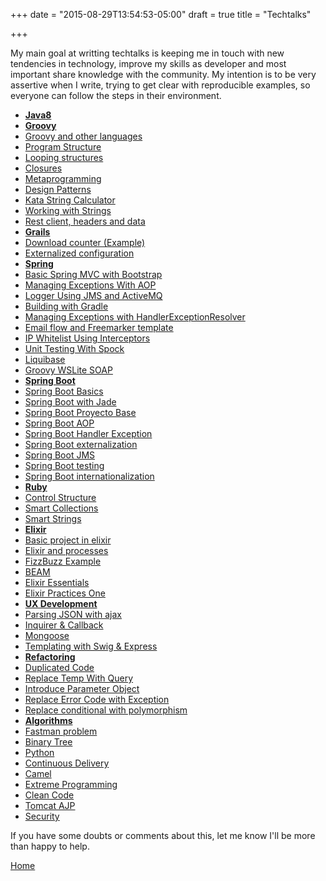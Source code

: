 +++
date = "2015-08-29T13:54:53-05:00"
draft = true
title = "Techtalks"

+++

My main goal at writting techtalks is keeping me in touch with new tendencies in technology, improve my skills as developer and most important share knowledge with the community. My intention is to be very assertive when I write, trying to get clear with reproducible examples, so everyone can follow the steps in their environment.

* [**Java8**](/techtalk/java)
* [**Groovy**](/techtalk/groovy)
 * [Groovy and other languages](/techtalk/groovy_and_other_languages)
 * [Program Structure](/techtalk/program_structure)
 * [Looping structures](/techtalk/looping_structures)
 * [Closures](/techtalk/closures)
 * [Metaprogramming](/techtalk/metaprogramming)
 * [Design Patterns](/techtalk/design_patterns)
 * [Kata String Calculator](/techtalk/kata_string_calculator)
 * [Working with Strings](/techtalk/working_with_strings)
 * [Rest client, headers and data](/techtalk/groovy_restclient)
* [**Grails**](/techtalk/grails)
 * [Download counter (Example)](/techtalk/operating_system_downloader_counter)
 * [Externalized configuration](/techtalk/grails_externalized_conf)
* [**Spring**](/techtalk/spring)
 * [Basic Spring MVC with Bootstrap](/techtalk/spring_mvc)
 * [Managing Exceptions With AOP](/techtalk/spring_aop)
 * [Logger Using JMS and ActiveMQ](/techtalk/spring_jms_logger)
 * [Building with Gradle](/techtalk/spring_gradle)
 * [Managing Exceptions with HandlerExceptionResolver](/techtalk/spring_handler_exception_resolver)
 * [Email flow and Freemarker template](/techtalk/spring_freemarker)
 * [IP Whitelist Using Interceptors](/techtalk/spring_interceptor)
 * [Unit Testing With Spock](/techtalk/spring_unit_testing_spock)
 * [Liquibase](/techtalk/spring_liquibase)
 * [Groovy WSLite SOAP](/techtalk/spring_wslite_soap)
* [**Spring Boot**](/techtalk/spring)
 * [Spring Boot Basics](/techtalk/spring_boot)
 * [Spring Boot with Jade](/techtalk/spring_boot_jade)
 * [Spring Boot Proyecto Base](/techtalk/spring_boot_jmailer)
 * [Spring Boot AOP](/techtalk/spring_boot_aop)
 * [Spring Boot Handler Exception](/techtalk/spring_boot_handler_exception)
 * [Spring Boot externalization](/techtalk/spring_boot_externalization)
 * [Spring Boot JMS](/techtalk/spring_boot_freemarker)
 * [Spring Boot testing](/techtalk/spring_boot_testing)
 * [Spring Boot internationalization](/techtalk/spring_boot_internationalization)
* [**Ruby**](/techtalk/ruby)
 * [Control Structure](/techtalk/ruby_control_structure)
 * [Smart Collections](/techtalk/ruby_smart_collections)
 * [Smart Strings](/techtalk/ruby_smart_strings)
* [**Elixir**](/techtalk/elixir)
 * [Basic project in elixir](/techtalk/elixir_application)
 * [Elixir and processes](/techtalk/elixir_processes)
 * [FizzBuzz Example](/techtalk/elixir_fizzbuzz)
 * [BEAM](/techtalk/elixir_beam)
 * [Elixir Essentials](/techtalk/elixir_essentials)
 * [Elixir Practices One](/techtalk/elixir_practices_one)
* [**UX Development**](/techtalk/ux_development)
 * [Parsing JSON with ajax](/techtalk/ux_ajax_json)
 * [Inquirer & Callback](/techtalk/ux_inquirer)
 * [Mongoose](/techtalk/ux_mongoose)
 * [Templating with Swig & Express](/techtalk/ux_templating)
* [**Refactoring**](/techtalk/refactoring)
 * [Duplicated Code](/techtalk/duplicated_code)
 * [Replace Temp With Query](/techtalk/replace_temp_with_query)
 * [Introduce Parameter Object](/techtalk/introduce_parameter_object)
 * [Replace Error Code with Exception](/techtalk/replace_error_code_with_exception)
 * [Replace conditional with polymorphism](/techtalk/replace_conditional_with_polymorphism)
* [**Algorithms**](/techtalk/algorithms)
 * [Fastman problem](/techtalk/algorithm_fastman)
 * [Binary Tree](/techtalk/algorithm_binary_tree)
* [Python](/techtalk/python)
* [Continuous Delivery](/techtalk/continuous_delivery)
* [Camel](/techtalk/camel)
* [Extreme Programming](/techtalk/extreme_programming)
* [Clean Code](/techtalk/clean_code)
* [Tomcat AJP](/techtalk/tomcat_domain)
* [Security](/techtalk/security)

If you have some doubts or comments about this, let me know I'll be more than happy to help.

[Home](/)
